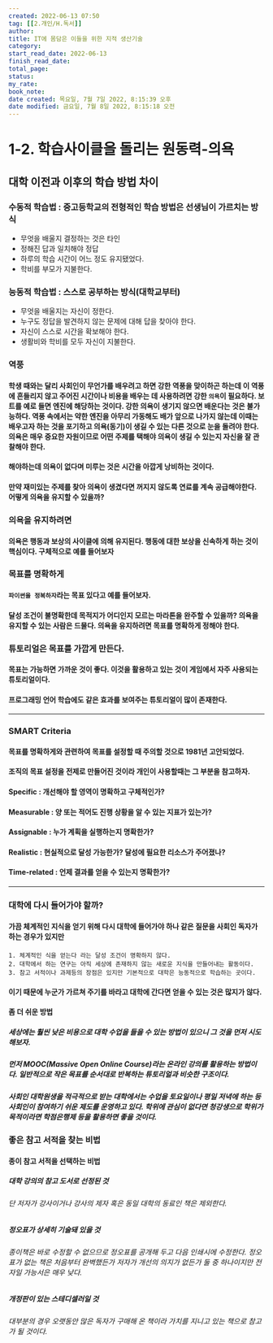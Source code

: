 ```yaml
---
created: 2022-06-13 07:50
tag: [[2.개인/H.독서]]
author:
title: IT에 몸담은 이들을 위한 지적 생산기술
category:
start_read_date: 2022-06-13
finish_read_date:
total_page:
status:
my_rate: 
book_note:
date created: 목요일, 7월 7일 2022, 8:15:39 오후
date modified: 금요일, 7월 8일 2022, 8:15:18 오전
---
```

# 1-2. 학습사이클을 돌리는 원동력-의욕
## 대학 이전과 이후의 학습 방법 차이
### 수동적 학습법 : 중고등학교의 전형적인 학습 방법은 선생님이 가르치는 방식
- 무엇을 배울지 결정하는 것은 타인
- 정해진 답과 일치해야 정답
- 하루의 학습 시간이 어느 정도 유지됐었다.
- 학비를 부모가 지불한다.

### 능동적 학습법 : 스스로 공부하는 방식(대학교부터)
- 무엇을 배울지는 자신이 정한다.
- 누구도 정답을 발견하지 않는 문제에 대해 답을 찾아야 한다.
- 자신이 스스로 시간을 확보해야 한다.
- 생활비와 학비를 모두 자신이 지불한다.

### 역풍
#### 학생 때와는 달리 사회인이 무언가를 배우려고 하면 강한 역풍을 맞이하곤 하는데 이 역풍에 흔들리지 않고 주어진 시간이나 비용을 배우는 데 사용하려면 강한 `의욕`이 필요하다. 보트를 예로 들면 엔진에 해당하는 것이다. 강한 의욕이 생기지 않으면 배운다는 것은 불가능하다. 역풍 속에서는 약한 엔진을 아무리 가동해도 배가 앞으로 나가지 않는데 이때는 배우고자 하는 것을 포기하고 의욕(동기)이 생길 수 있는 다른 것으로 눈을 돌려야 한다. 의욕은 매우 중요한 자원이므로 어떤 주제를 택해야 의욕이 생길 수 있는지 자신을 잘 관찰해야 한다.
#### 해야하는데 의욕이 없다며 미루는 것은 시간을 아깝게 낭비하는 것이다.
#### 만약 재미있는 주제를 찾아 의욕이 생겼다면 꺼지지 않도록 연료를 계속 공급해야한다. 어떻게 의욕을 유지할 수 있을까?

### 의욕을 유지하려면
#### 의욕은 행동과 보상의 사이클에 의해 유지된다. 행동에 대한 보상을 신속하게 하는 것이 핵심이다. 구체적으로 예를 들어보자

### 목표를 명확하게
#### `파이썬을 정복하자`라는 목표 있다고 예를 들어보자.
#### 달성 조건이 불명확한데 목적지가 어디인지 모르는 마라톤을 완주할 수 있을까? 의욕을 유지할 수 있는 사람은 드물다. 의욕을 유지하려면 목표를 명확하게 정해야 한다.

### 튜토리얼은 목표를 가깝게 만든다.
#### 목표는 가능하면 가까운 것이 좋다. 이것을 활용하고 있는 것이 게임에서 자주 사용되는 튜토리얼이다.
#### 프로그래밍 언어 학습에도 같은 효과를 보여주는 튜토리얼이 많이 존재한다.

---
### SMART Criteria
#### 목표를 명확하게와 관련하여 목표를 설정할 때 주의할 것으로 1981년 고안되었다.
#### 조직의 목표 설정을 전제로 만들어진 것이라 개인이 사용할때는 그 부분을 참고하자.

#### Specific : 개선해야 할 영역이 명확하고 구체적인가?
#### Measurable : 양 또는 적어도 진행 상황을 알 수 있는 지표가 있는가?
#### Assignable : 누가 계획을 실행하는지 명확한가?
#### Realistic : 현실적으로 달성 가능한가? 달성에 필요한 리소스가 주어졌나?
#### Time-related : 언제 결과를 얻을 수 있는지 명확한가?
---

### 대학에 다시 들어가야 할까?
#### 가끔 체계적인 지식을 얻기 위해 다시 대학에 들어가야 하나 같은 질문을 사회인 독자가 하는 경우가 있지만
	1. 체계적인 식을 얻는다 라는 달성 조건이 명확하지 않다.
	2. 대학에서 하는 연구는 아직 세상에 존재하지 않는 새로운 지식을 만들어내는 활동이다.
	3. 참고 서적이나 과제등의 장점은 있지만 기본적으로 대학은 능동적으로 학습하는 곳이다.
#### 이기 때문에 누군가 가르쳐 주기를 바라고 대학에 간다면 얻을 수 있는 것은 많지가 않다.

#### 좀 더 쉬운 방법
##### 세상에는 훨씬 낮은 비용으로 대학 수업을 들을 수 있는 방법이 있으니 그 것을 먼저 시도해보자.

##### 먼저 MOOC(Massive Open Online Course)라는 온라인 강의를 활용하는 방법이다. 일반적으로 작은 목표를 순서대로 반복하는 튜토리얼과 비슷한 구조이다.

##### 사회인 대학원생을 적극적으로 받는 대학에서는 수업을 토요일이나 평일 저녁에 하는 등 사회인이 참여하기 쉬운 제도를 운영하고 있다. 학위에 관심이 없다면 청강생으로 학위가 목적이라면 학점은행제 등을 활용하면 좋을 것이다.

### 좋은 참고 서적을 찾는 비법
#### 종이 참고 서적을 선택하는 비법
##### 대학 강의의 참고 도서로 선정된 것
###### 단 저자가 강사이거나 강사의 제자 혹은 동일 대학의 동료인 책은 제외한다.

##### 정오표가 상세히 기술돼 있을 것
###### 종이책은 바로 수정할 수 없으므로 정오표를 공개해 두고 다음 인쇄시에 수정한다. 정오표가 없는 책은 처음부터 완벽했든가 저자가 개선의 의지가 없든가 둘 중 하나이지만 전자일 가능서은 매우 낮다.

##### 개정판이 있는 스테디셀러일 것
###### 대부분의 경우 오랫동안 많은 독자가 구매해 온 책이라 가치를 지니고 있는 책으로 참고가 될 것이다.
